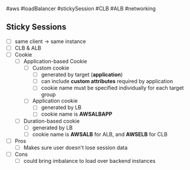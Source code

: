 #aws #loadBalancer #stickySession #CLB #ALB #networking 
## Sticky Sessions
- [ ] same client -> same instance
- [ ] CLB & ALB
- [ ] Cookie
	- [ ] Application-based Cookie
		- [ ] Custom cookie
			- [ ] generated by target (**application**)
			- [ ] can include **custom attributes** required by application
			- [ ] cookie name must be specified individually for each target group
		- [ ] Application cookie
			- [ ] generated by LB
			- [ ] cookie name is **AWSALBAPP**
	- [ ] Duration-based cookie
		- [ ] generated by LB
		- [ ] cookie name is **AWSALB** for ALB, and **AWSELB** for CLB
- [ ] Pros
	- [ ] Makes sure user doesn't lose session data
- [ ] Cons
	- [ ] could bring imbalance to load over backend instances